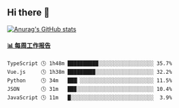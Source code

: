 ## Hi there 👋

[![Anurag's GitHub stats](https://github-readme-stats-orilights.vercel.app/api?username=orilights)](https://github.com/anuraghazra/github-readme-stats)

<!--
**OriLight152/OriLight152** is a ✨ _special_ ✨ repository because its `README.md` (this file) appears on your GitHub profile.

Here are some ideas to get you started:

- 🔭 I’m currently working on ...
- 🌱 I’m currently learning ...
- 👯 I’m looking to collaborate on ...
- 🤔 I’m looking for help with ...
- 💬 Ask me about ...
- 📫 How to reach me: ...
- 😄 Pronouns: ...
- ⚡ Fun fact: ...
-->

<!-- waka-box start -->
#### <a href="https://gist.github.com/92c8d5b388768c10efcba86e82b7c4fb" target="_blank">📊 每周工作报告</a>
```text
TypeScript 🕓 1h48m ██████████░░░░░░░░░░░░░░░░░░ 35.7%
Vue.js     🕓 1h38m █████████░░░░░░░░░░░░░░░░░░░ 32.2%
Python     🕓 34m   ███▏░░░░░░░░░░░░░░░░░░░░░░░░ 11.5%
JSON       🕓 31m   ██▉░░░░░░░░░░░░░░░░░░░░░░░░░ 10.4%
JavaScript 🕓 11m   █░░░░░░░░░░░░░░░░░░░░░░░░░░░  3.9%
```
<!-- Powered by https://github.com/journey-ad/waka-box-go . -->
<!-- waka-box end -->
